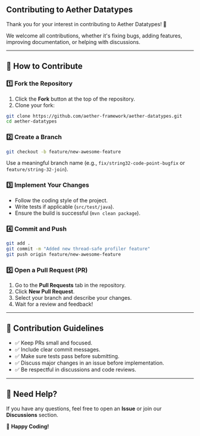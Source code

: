 ## Contributing to Aether Datatypes

Thank you for your interest in contributing to Aether Datatypes! 🎉

We welcome all contributions, whether it's fixing bugs, adding features, improving documentation, or helping with discussions.

---

## 🚀 How to Contribute

### 1️⃣ Fork the Repository
1. Click the **Fork** button at the top of the repository.
2. Clone your fork:
```sh
git clone https://github.com/aether-framework/aether-datatypes.git
cd aether-datatypes
```

### 2️⃣ Create a Branch
```sh
git checkout -b feature/new-awesome-feature
```
Use a meaningful branch name (e.g., `fix/string32-code-point-bugfix` or `feature/string-32-join`).

### 3️⃣ Implement Your Changes
- Follow the coding style of the project.
- Write tests if applicable (`src/test/java`).
- Ensure the build is successful (`mvn clean package`).

### 4️⃣ Commit and Push
```sh
git add .
git commit -m "Added new thread-safe profiler feature"
git push origin feature/new-awesome-feature
```

### 5️⃣ Open a Pull Request (PR)
1. Go to the **Pull Requests** tab in the repository.
2. Click **New Pull Request**.
3. Select your branch and describe your changes.
4. Wait for a review and feedback!

---

## 📜 Contribution Guidelines

- ✅ Keep PRs small and focused.
- ✅ Include clear commit messages.
- ✅ Make sure tests pass before submitting.
- ✅ Discuss major changes in an issue before implementation.
- ✅ Be respectful in discussions and code reviews.

---

## 📢 Need Help?
If you have any questions, feel free to open an **Issue** or join our **Discussions** section.

🚀 **Happy Coding!**
